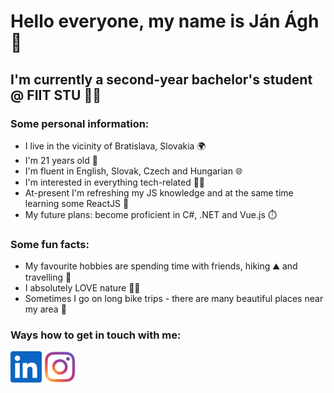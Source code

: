 # Hello everyone, my name is Ján Ágh 🤙

## I'm currently a second-year bachelor's student @ FIIT STU 👨‍💻


### Some personal information:
- I live in the vicinity of Bratislava, Slovakia 🌍
- I'm 21 years old 👷 
- I'm fluent in English, Slovak, Czech and Hungarian 🌐
- I'm interested in everything tech-related 👌🏻
- At-present I'm refreshing my JS knowledge and at the same time learning some ReactJS 🧠
- My future plans: become proficient in C#, .NET and Vue.js ⏱️

### Some fun facts:
- My favourite hobbies are spending time with friends, hiking ⛰ and travelling 🚀
- I absolutely LOVE nature 🌲🌳
- Sometimes I go on long bike trips - there are many beautiful places near my area 💫


### Ways how to get in touch with me:
[![](images/linkedin.png)][1]      [![](images/instagram-color.png)][2]

[1]: https://www.linkedin.com/in/j%C3%A1n-%C3%A1gh-8073b623a/
[2]: https://www.instagram.com/jani.agh42/